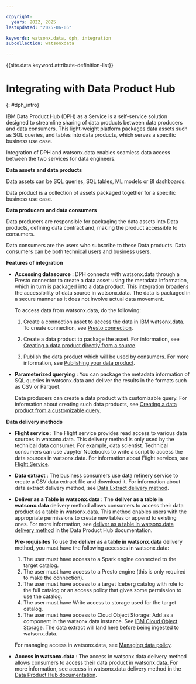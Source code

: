 ```yaml
---

copyright:
  years: 2022, 2025
lastupdated: "2025-06-05"

keywords: watsonx.data, dph, integration
subcollection: watsonxdata

---
```


{{site.data.keyword.attribute-definition-list}}

# Integrating with Data Product Hub
{: #dph_intro}

IBM Data Product Hub (DPH) as a Service is a self-service solution designed to streamline sharing of data products between data producers and data consumers. This light-weight platform packages data assets such as SQL queries, and tables into data products, which serves a specific business use case.

Integration of DPH and watsonx.data enables seamless data access between the two services for data engineers.

**Data assets and data products**

Data assets can be SQL queries, SQL tables, ML models or BI dashboards.

Data product is a collection of assets packaged together for a specific business use case.

**Data producers and data consumers**

Data producers are responsible for packaging the data assets into Data products, defining data contract and, making the product accessible to consumers.

Data consumers are the users who subscribe to these Data products. Data consumers can be both technical users and business users.

**Features of integration**

   * **Accessing datasource** : DPH connects with watsonx.data through a Presto connector to create a data asset using the metadata information, which in turn is packaged into a data product. This integration broadens the accessibility of data source in watsonx.data. The data is packaged in a secure manner as it does not involve actual data movement.

      To access data from watsonx.data, do the following:

      1. Create a connection asset to access the data in IBM watsonx.data. To create connection, see [Presto connection](https://dataplatform.cloud.ibm.com/docs/content/wsj/manage-data/conn-watsonxd.html?context=dph&locale=en&audience=wdp).

      1. Create a data product to package the asset. For information, see [Creating a data product directly from a source](https://dataplatform.cloud.ibm.com/docs/content/wsj/data-products/prd_publish_files.html?context=dph&locale=en&audience=wdp).

      1. Publish the data product which will be used by consumers. For more information, see [Publishing your data product](https://dataplatform.cloud.ibm.com/docs/content/wsj/data-products/prd_publish_files.html?context=dph&locale=en&audience=wdp).

   * **Parameterized querying** : You can package the metadata information of SQL queries in watsonx.data and deliver the results in the formats such as CSV or Parquet.

      Data producers can create a data product with customizable query. For information about creating such data products, see [Creating a data product from a customizable query](https://dataplatform.cloud.ibm.com/docs/content/wsj/data-products/prd_publish_customquery.html?context=dph&locale=en&audience=wdp).

**Data delivery methods**

   * **Flight service** : The Flight service provides read access to various data sources in watsonx.data. This delivery method is only used by the technical data consumer. For example, data scientist. Technical consumers can use Jupyter Notebooks to write a script to access the data sources in watsonx.data. For information about Flight services, see [Flight Service](https://dataplatform.cloud.ibm.com/docs/content/wsj/data-products/prd_delivery_methods_overview.html?context=dph&locale=en#flight).

   * **Data extract** : The business consumers use data refinery service to create a CSV data extract file and download it. For information about data extract delivery method, see [Data Extract delivery method](https://dataplatform.cloud.ibm.com/docs/content/wsj/data-products/prd_delivery_methods_overview.html?context=dph&locale=en#extract).

   * **Deliver as a Table in watsonx.data** : The **deliver as a table in watsonx.data** delivery method allows consumers to access their data product as a table in watsonx.data. This method enables users with the appropriate permissions to create new tables or append to existing ones. For more information, see [deliver as a table in watsonx.data delivery method](https://cloud.ibm.com/docs/watsonx-data?topic=watsonx-data-data-product-hub#deliver-as-table) in the Data Product Hub documentation.

      **Pre-requisites**
      To use the **deliver as a table in watsonx.data** delivery method, you must have the following accesses in watsonx.data:

      1. The user must have access to a Spark engine connected to the target catalog.
      2. The user must have access to a Presto engine (this is only required to make the connection).
      3. The user must have access to a target Iceberg catalog with role to the full catalog or an access policy that gives some permission to use the catalog.
      4. The user must have Write access to storage used for the target catalog.
      5. The user must have access to Cloud Object Storage: Add as a component in the watsonx.data instance. See [IBM Cloud Object Storage](https://cloud.ibm.com/docs/cloud-object-storage?topic=cloud-object-storage-getting-started). The data extract will land here before being ingested to watsonx.data.

      For managing access in watsonx.data, see [Managing data policy](https://cloud.ibm.com/docs/watsonx-data?topic=watsonx-data-managing-data-policy).


   * **Access in watsonx.data** : The access in watsonx.data delivery method allows consumers to access their data product in watsonx.data. For more information, see access in watsonx.data delivery method in the [Data Product Hub documentation](https://dataplatform.cloud.ibm.com/docs/content/wsj/data-products/prd_delivery_methods_overview.html?context=dph&locale=en).
